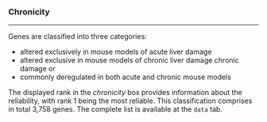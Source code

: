 ### Chronicity

***

Genes are classified into three categories: 

* altered exclusively in mouse models of acute liver damage
* altered exclusive in mouse models of chronic liver damage chronic damage or 
* commonly deregulated in both acute and chronic mouse models

The displayed rank in the _chronicity_ box provides information about the reliability, with rank 1 being the most reliable. This classification comprises in total 3,758 genes. The complete list is available at the `data` tab. 

